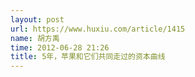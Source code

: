 ```yaml
---
layout: post
url: https://www.huxiu.com/article/1415
name: 胡方禹
time: 2012-06-28 21:26
title: 5年，苹果和它们共同走过的资本曲线
---
```

